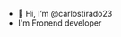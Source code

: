 - 👋 Hi, I’m @carlostirado23
- I'm Fronend developer


<!---
carlostirado23/carlostirado23 is a ✨ special ✨ repository because its `README.md` (this file) appears on your GitHub profile.
You can click the Preview link to take a look at your changes.
--->
